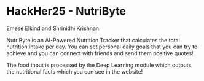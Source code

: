 # HackHer25 - NutriByte

Emese Elkind and Shrinidhi Krishnan

NutriByte is an AI-Powered Nutrition Tracker that calculates the total nutrition intake per day.
You can set personal daily goals that you can try to achieve and you can connect with friends and send them positive quotes!

The food input is processed by the Deep Learning module which outputs the nutritional facts which you can see in the website!
